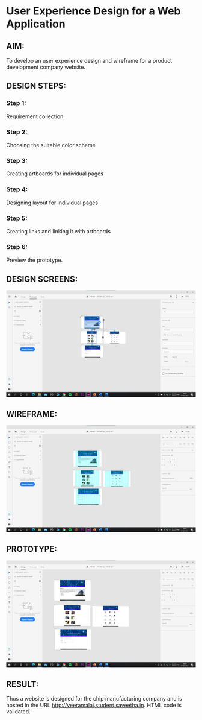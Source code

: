 # User Experience Design for a Web Application
## AIM:
To develop an user experience design and wireframe for a product development company website.

## DESIGN STEPS:
### Step 1: 
Requirement collection.
### Step 2:
Choosing the suitable color scheme
### Step 3:
Creating artboards for individual pages
### Step 4:
Designing layout for individual pages
### Step 5:
Creating links and linking it with artboards
### Step 6:
Preview the prototype.

## DESIGN SCREENS:
![output](./static/img/1.png)

## WIREFRAME:
![output](./static/img/2.png)

## PROTOTYPE:
![output](./static/img/3.png)

## RESULT:
Thus a website is designed for the chip manufacturing company and is hosted in the URL http://veeramalai.student.saveetha.in. HTML code is validated.